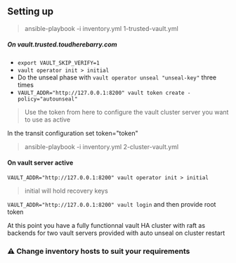
## Setting up

> ansible-playbook -i inventory.yml 1-trusted-vault.yml

##### On vault.trusted.toudherebarry.com
  - `export VAULT_SKIP_VERIFY=1`
  - `vault operator init > initial`
  - Do the unseal phase with `vault operator unseal "unseal-key"` three times
  - `VAULT_ADDR="http://127.0.0.1:8200" vault token create -policy="autounseal"`
> Use the token from here to configure the vault cluster server you want to use as active

In the transit configuration set token="token"


> ansible-playbook -i inventory.yml 2-cluster-vault.yml


#### On vault server active
`VAULT_ADDR="http://127.0.0.1:8200" vault operator init > initial`
> initial will hold recovery keys

`VAULT_ADDR="http://127.0.0.1:8200" vault login` and then provide root token

At this point you have a fully functionnal vault HA cluster with raft as backends for two vault servers provided with auto unseal on cluster restart

### ⚠️ Change inventory hosts to suit your requirements

